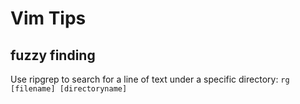 # Vim Tips

## fuzzy finding
Use ripgrep to search for a line of text under a specific directory:
`rg [filename] [directoryname]`

